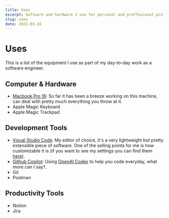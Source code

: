 ```yaml
---
title: Uses
excerpt: Software and hardware I use for personal and proffesional projects
slug: uses
date: 2023-03-28
---
```


# Uses

This is a list of the equipment I use as part of my day-to-day work as a software engineer.

## Computer & Hardware

- [Macbook Pro 16](https://www.apple.com/shop/buy-mac/macbook-pro/16-inch): So far it has been a breeze working on this machine, can deal with pretty much everything you throw at it.
- Apple Magic Keyboard
- Apple Magic Trackpad

## Development Tools

- [Visual Studio Code](https://code.visualstudio.com/): My editor of choice, it's a very lightweight but pretty extensible piece of software. One of the selling points for me is how customizable it is (if you want to see my settings you can find them [here](https://gist.github.com/azuri-gm/246bca4680c893bdee27ce948f686783)).
- [Github Copilot](https://github.com/features/copilot): Using [OpenAI Codex](https://openai.com/blog/openai-codex) to help you code everyday, what more can I say?.
- Git
- Postman

## Productivity Tools

- Notion
- Jira

